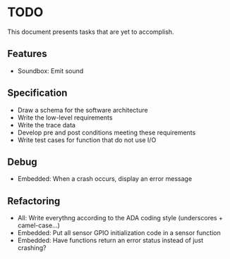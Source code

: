 TODO
====

This document presents tasks that are yet to accomplish.

Features
--------

-   Soundbox: Emit sound

Specification
-------------

-   Draw a schema for the software architecture
-   Write the low-level requirements
-   Write the trace data
-   Develop pre and post conditions meeting these requirements
-   Write test cases for function that do not use I/O

Debug
-----

-   Embedded: When a crash occurs, display an error message

Refactoring
-----------

-   All:        Write everythng according to the ADA coding style (underscores
                + camel-case...)
-   Embedded:   Put all sensor GPIO initialization code in a sensor function
-   Embedded:   Have functions return an error status instead of just crashing?
